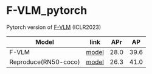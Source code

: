 # F-VLM_pytorch
Pytorch version of [F-VLM](http://arxiv.org/abs/2209.15639) (ICLR2023)

| Model | link | APr| AP|
|-------|-------|-------|----|
| F-VLM  |  [model](https://github.com/google-research/google-research/blob/master/fvlm/README.md)  | 28.0|39.6|
| Reproduce(RN50-coco)  |  [model](https://pan.baidu.com/s/16YWBCCkYuhBt148rGp9MkA?pwd=dwi9)  | 26.3|41.0|
